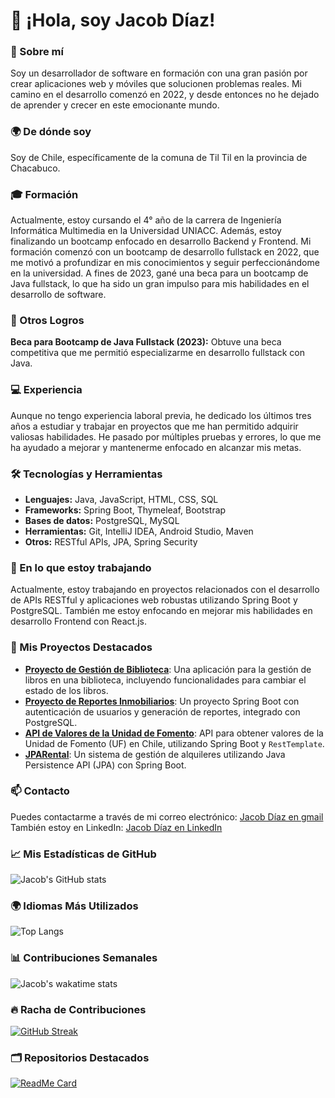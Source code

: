 # 👋 ¡Hola, soy Jacob Díaz!

### 🚀 Sobre mí
Soy un desarrollador de software en formación con una gran pasión por crear aplicaciones web y móviles que solucionen problemas reales. Mi camino en el desarrollo comenzó en 2022, y desde entonces no he dejado de aprender y crecer en este emocionante mundo.

### 🌍 De dónde soy
Soy de Chile, específicamente de la comuna de Til Til en la provincia de Chacabuco.

### 🎓 Formación
Actualmente, estoy cursando el 4° año de la carrera de Ingeniería Informática Multimedia en la Universidad UNIACC. Además, estoy finalizando un bootcamp enfocado en desarrollo Backend y Frontend. Mi formación comenzó con un bootcamp de desarrollo fullstack en 2022, que me motivó a profundizar en mis conocimientos y seguir perfeccionándome en la universidad. A fines de 2023, gané una beca para un bootcamp de Java fullstack, lo que ha sido un gran impulso para mis habilidades en el desarrollo de software.

### 🎉 Otros Logros
**Beca para Bootcamp de Java Fullstack (2023):** Obtuve una beca competitiva que me permitió especializarme en desarrollo fullstack con Java.

### 💻 Experiencia
Aunque no tengo experiencia laboral previa, he dedicado los últimos tres años a estudiar y trabajar en proyectos que me han permitido adquirir valiosas habilidades. He pasado por múltiples pruebas y errores, lo que me ha ayudado a mejorar y mantenerme enfocado en alcanzar mis metas.

### 🛠️ Tecnologías y Herramientas
- **Lenguajes:** Java, JavaScript, HTML, CSS, SQL
- **Frameworks:** Spring Boot, Thymeleaf, Bootstrap
- **Bases de datos:** PostgreSQL, MySQL
- **Herramientas:** Git, IntelliJ IDEA, Android Studio, Maven
- **Otros:** RESTful APIs, JPA, Spring Security

### 🌱 En lo que estoy trabajando
Actualmente, estoy trabajando en proyectos relacionados con el desarrollo de APIs RESTful y aplicaciones web robustas utilizando Spring Boot y PostgreSQL. También me estoy enfocando en mejorar mis habilidades en desarrollo Frontend con React.js.

### 🔗 Mis Proyectos Destacados
- **[Proyecto de Gestión de Biblioteca](https://github.com/tu-usuario/proyecto-gestion-biblioteca)**: Una aplicación para la gestión de libros en una biblioteca, incluyendo funcionalidades para cambiar el estado de los libros.
- **[Proyecto de Reportes Inmobiliarios](https://github.com/tu-usuario/reportes_inmobiliaria)**: Un proyecto Spring Boot con autenticación de usuarios y generación de reportes, integrado con PostgreSQL.
- **[API de Valores de la Unidad de Fomento](https://github.com/tu-usuario/api-uf)**: API para obtener valores de la Unidad de Fomento (UF) en Chile, utilizando Spring Boot y `RestTemplate`.
- **[JPARental](https://github.com/JacobDiazN/JPARental)**: Un sistema de gestión de alquileres utilizando Java Persistence API (JPA) con Spring Boot.

### 📫 Contacto
Puedes contactarme a través de mi correo electrónico: [Jacob Díaz en gmail](mailto:contactovimedia@gmail.com)  
También estoy en LinkedIn: [Jacob Díaz en LinkedIn](https://www.linkedin.com/in/jacob-diaz-navarro-b37233158/)

### 📈 Mis Estadísticas de GitHub
![Jacob's GitHub stats](https://github-readme-stats.vercel.app/api?username=JacobDiazN&show_icons=true&theme=radical)

### 🌍 Idiomas Más Utilizados
![Top Langs](https://github-readme-stats.vercel.app/api/top-langs/?username=JacobDiazN&layout=compact&theme=radical)

### 📊 Contribuciones Semanales
![Jacob's wakatime stats](https://github-readme-stats.vercel.app/api/wakatime?username=JacobDiazN&layout=compact&theme=radical)

### 🔥 Racha de Contribuciones
[![GitHub Streak](https://github-readme-streak-stats.herokuapp.com/?user=JacobDiazN&theme=radical)](https://git.io/streak-stats)

### 🗂️ Repositorios Destacados
[![ReadMe Card](https://github-readme-stats.vercel.app/api/pin/?username=JacobDiazN&repo=JPARental&theme=radical)](https://github.com/JacobDiazN/JPARental)








